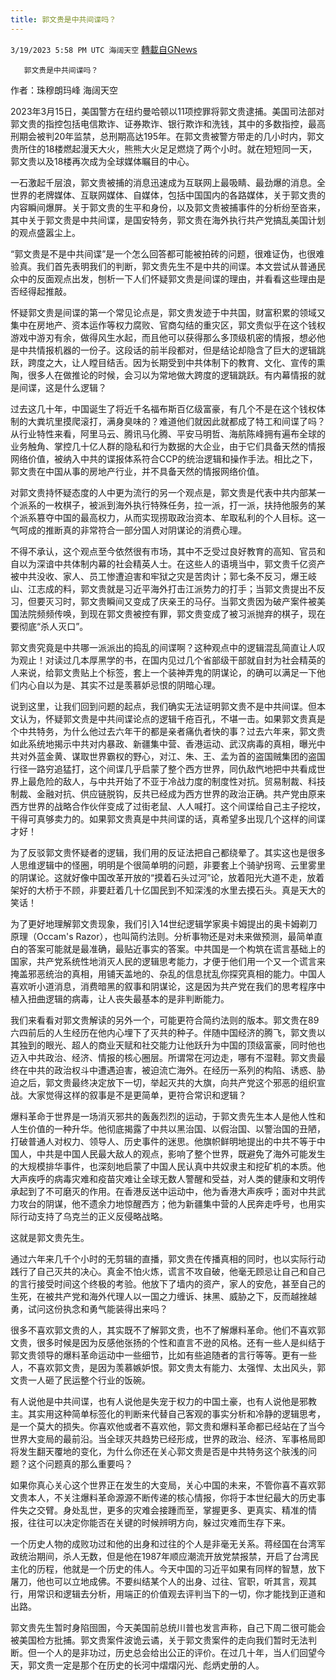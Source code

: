 ```yaml
---
title: 郭文贵是中共间谍吗？
---
```

`3/19/2023 5:58 PM UTC 海阔天空` [轉載自GNews](https://gnews.org/articles/1027837)

       郭文贵是中共间谍吗？

作者：珠穆朗玛峰 海阔天空

2023年3月15日，美国警方在纽约曼哈顿以11项控罪将郭文贵逮捕。美国司法部对郭文贵的指控包括电信欺诈、证券欺诈、银行欺诈和洗钱，其中的多数指控，最高刑期会被判20年监禁，总刑期高达195年。在郭文贵被警方带走的几小时内，郭文贵所住的18楼燃起漫天大火，熊熊大火足足燃烧了两个小时。就在短短同一天，郭文贵以及18楼再次成为全球媒体瞩目的中心。

一石激起千层浪，郭文贵被捕的消息迅速成为互联网上最吸睛、最劲爆的消息。全世界的老牌媒体、互联网媒体、自媒体，包括中国国内的各路媒体，关于郭文贵的内容瞬间爆屏。关于郭文贵的生平和身份，以及郭文贵被捕事件的分析纷至沓来，其中关于郭文贵是中共间谍，是国安特务，郭文贵在海外执行共产党搞乱美国计划的观点盛嚣尘上。

“郭文贵是不是中共间谍”是一个怎么回答都可能被拍砖的问题，很难证伪，也很难验真。我们首先表明我们的判断，郭文贵先生不是中共的间谍。本文尝试从普通民众中的反面观点出发，刨析一下人们怀疑郭文贵是间谍的理由，并看看这些理由是否经得起推敲。 

怀疑郭文贵是间谍的第一个常见论点是，郭文贵发迹于中共国，财富积累的领域又集中在房地产、资本运作等权力腐败、官商勾结的重灾区，郭文贵似乎在这个钱权游戏中游刃有余，做得风生水起，而且他可以获得那么多顶级机密的情报，想必他是中共情报机器的一份子。这段话的前半段都对，但是结论却隐含了巨大的逻辑跳跃，跨度之大，让人瞠目结舌。因为长期受到中共体制下的教育、文化、宣传的熏陶，很多人在做推论的时候，会习以为常地做大跨度的逻辑跳跃。有内幕情报的就是间谍，这是什么逻辑？

过去这几十年，中国诞生了将近千名福布斯百亿级富豪，有几个不是在这个钱权体制的大粪坑里摸爬滚打，满身臭味的？难道他们就因此就都成了特工和间谍了吗？从行业特性来看，阿里马云、腾讯马化腾、平安马明哲、海航陈峰拥有遍布全球的业务触角、掌控几十亿人群的隐私和行为数据的大企业，由于它们具备天然的情报网络价值，被纳入中共的谍报体系符合CCP的统治逻辑和操作手法。相比之下，郭文贵在中国从事的房地产行业，并不具备天然的情报网络价值。

对郭文贵持怀疑态度的人中更为流行的另一个观点是，郭文贵是代表中共内部某一个派系的一枚棋子，被派到海外执行特殊任务，拉一派，打一派，扶持他服务的某个派系篡夺中国的最高权力，从而实现捞取政治资本、牟取私利的个人目标。这一气呵成的推断真的非常符合一部分国人对阴谋论的消费心理。

不得不承认，这个观点至今依然很有市场，其中不乏受过良好教育的高知、官员和自以为深谙中共体制内幕的社会精英人士。在这些人的语境当中，郭文贵千亿资产被中共没收、家人、员工惨遭迫害和牢狱之灾是苦肉计；郭七条不反习，爆王岐山、江志成的料，郭文贵就是习近平海外打击江派势力的打手；当郭文贵提出不反习，但要灭习时，郭文贵瞬间又变成了庆亲王的马仔。当郭文贵因为破产案件被美国法院频频传唤，到现在郭文贵被控有罪，郭文贵变成了被习派抛弃的棋子，现在要彻底“杀人灭口”。

郭文贵究竟是中共哪一派派出的捣乱的间谍啊？这种观点中的逻辑混乱简直让人叹为观止！对读过几本厚黑学的书，在国内见过几个省部级干部就自封为社会精英的人来说，给郭文贵贴上个标签，套上一个装神弄鬼的阴谋论，的确可以满足一下他们内心自以为是、其实不过是羡慕妒忌恨的阴暗心理。

说到这里，让我们回到问题的起点，我们确实无法证明郭文贵不是中共间谍。但本文认为，怀疑郭文贵是中共间谍论点的逻辑千疮百孔，不堪一击。如果郭文贵真是个中共特务，为什么他过去六年干的都是亲者痛仇者快的事？过去六年来，郭文贵如此系统地揭示中共对内暴政、新疆集中营、香港运动、武汉病毒的真相，曝光中共对外蓝金黄、谋取世界霸权的野心，对江、朱、王、孟为首的盗国贼集团的盗国行径一路穷追猛打，这个间谍几乎启蒙了整个西方世界，同仇敌忾地把中共看成世界上最危险的敌人，与中共开始了不亚于冷战力度的制度性对抗。贸易制裁、科技制裁、金融对抗、供应链脱钩，反共已经成为西方世界的政治正确。共产党由原来西方世界的战略合作伙伴变成了过街老鼠、人人喊打。这个间谍给自己主子挖坟，干得可真够卖力的。如果郭文贵真是中共间谍的话，真希望多出现几个这样的间谍才好！

为了反驳郭文贵怀疑者的逻辑，我们用的反证法把自己都绕晕了。其实这也是很多人思维逻辑中的怪圈，明明是个很简单明的问题，非要套上个骑驴拐弯、云里雾里的阴谋论。这就好像中国改革开放的“摸着石头过河”论，放着阳光大道不走，放着架好的大桥于不顾，非要赶着几十亿国民到不知深浅的水里去摸石头。真是天大的笑话！

为了更好地理解郭文贵现象，我们引入14世纪逻辑学家奥卡姆提出的奥卡姆剃刀原理（Occam's Razor），也叫简约法则。分析事物还是对未来做预测，最简单直白的答案可能就是最准确，最贴近事实的答案。中共国是一个构筑在谎言基础上的国家，共产党系统性地消灭人民的逻辑思考能力，才便于他们用一个又一个谎言来掩盖邪恶统治的真相，用铺天盖地的、杂乱的信息扰乱你探究真相的能力。中国人喜欢听小道消息，消费暗黑的叙事和阴谋论，这是因为共产党在我们的思考程序中植入扭曲逻辑的病毒，让人丧失最基本的是非判断能力。

我们来看看对郭文贵解读的另外一个，可能更符合简约法则的版本。郭文贵在89六四前后的人生经历在他内心埋下了灭共的种子。伴随中国经济的腾飞，郭文贵以其独到的眼光、超人的商业天赋和社交能力让他跃升为中国的顶级富豪，同时他也迈入中共政治、经济、情报的核心圈层。所谓常在河边走，哪有不湿鞋。郭文贵最终在中共的政治权斗中遭遇迫害，被迫流亡海外。在经历一系列的构陷、诱惑、胁迫之后，郭文贵最终决定放下一切，举起灭共的大旗，向共产党这个邪恶的组织宣战。大家觉得这样的叙事是不是更简单，更符合常识和逻辑？

爆料革命于世界是一场消灭邪共的轰轰烈烈的运动，于郭文贵先生本人是他人性和人生价值的一种升华。他彻底揭露了中共以黑治国、以假治国、以警治国的丑陋，打破普通人对权力、领导人、历史事件的迷思。他旗帜鲜明地提出的中共不等于中国人，中共是中国人民最大敌人的观点，影响了整个世界，既避免了海外可能发生的大规模排华事件，也深刻地启蒙了中国人民认真中共奴隶主和挖矿机的本质。他大声疾呼的病毒灾难和疫苗灾难让全球无数人警醒和受益，对人类的健康和文明传承起到了不可磨灭的作用。在香港反送中运动中，他为香港大声疾呼；面对中共武力攻台的阴谋，他不遗余力地惊醒西方；他为新疆集中营的人民奔走呼号，也用实际行动支持了乌克兰的正义反侵略战略。

这就是郭文贵先生。

通过六年来几千个小时的无剪辑的直播，郭文贵在传播真相的同时，也以实际行动践行了自己灭共的决心。真金不怕火炼，谎言不攻自破，他毫无顾忌让自己和自己的言行接受时间这个终极的考验。他放下了墙内的资产，家人的安危，甚至自己的生死，在被共产党和海外代理人以一国之力缠诉、抹黑、威胁之下，反而越挫越勇，试问这份执念和勇气能装得出来吗？ 

很多不喜欢郭文贵的人，其实既不了解郭文贵，也不了解爆料革命。他们不喜欢郭文贵，很多时候是因为反感他张扬的个性和直言不逊的风格。还有一些人是纠结于郭文贵领导的爆料革命运动中一些细节，比如有些追随者的言行等等。更有一些人，不喜欢郭文贵，是因为羡慕嫉妒恨。郭文贵太有能力、太强悍、太出风头，郭文贵一人砸了民运整个行业的饭碗。

有人说他是中共间谍，也有人说他是失宠于权力的中国土豪，也有人说他是邪教主。其实用这种简单标签化的判断来代替自己客观的事实分析和冷静的逻辑思考，是一个莫大的损失。你喜欢他或者不喜欢他，郭文贵和爆料革命都已经站在了当今世界大变局的最前沿。当全球灭共趋势已经形成，世界的政治、经济、军事格局即将发生翻天覆地的变化，为什么你还在关心郭文贵是否是中共特务这个肤浅的问题？这个问题真的那么重要吗？

如果你真心关心这个世界正在发生的大变局，关心中国的未来，不管你喜不喜欢郭文贵本人，不关注爆料革命源源不断传递的核心情报，你将于本世纪最大的历史事件失之交臂。身处乱世，更多的灾难会接踵而至，掌握更多、更真实、精准的情报，往往可以决定你能否在关键的时候辨明方向，躲过灾难而生存下来。

一个历史人物的成败功过和他的出身和过往的个人是非毫无关系。蒋经国在台湾军政统治期间，杀人无数，但是他在1987年顺应潮流开放党禁报禁，开启了台湾民主化的历程，他就是一个历史的伟人。今天中国的习近平如果有同样的智慧，放下屠刀，他也可以立地成佛。不要纠结某个人的出身、过往、官职，听其言，观其行，用常识和逻辑去分析，用端正的价值观去评判当下的一切，你才能找到正道和出路。 

郭文贵先生暂时身陷囹圄，今天美国前总统川普也发言声称，自己下周二很可能会被美国检方批捕。郭文贵案件波诡云谲，关于郭文贵案件的走向我们暂时无法判断。但一个人的是非功过，历史总会给出公正的评价。在过几十年，当人们回望今天，郭文贵一定是那个在历史的长河中熠熠闪光、彪炳史册的人。
